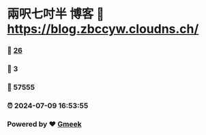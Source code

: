 # 兩呎七吋半 博客 :link: https://blog.zbccyw.cloudns.ch/ 
### :page_facing_up: [26](https://blog.zbccyw.cloudns.ch//tag.html) 
### :speech_balloon: 3 
### :hibiscus: 57555 
### :alarm_clock: 2024-07-09 16:53:55 
### Powered by :heart: [Gmeek](https://github.com/Meekdai/Gmeek)
